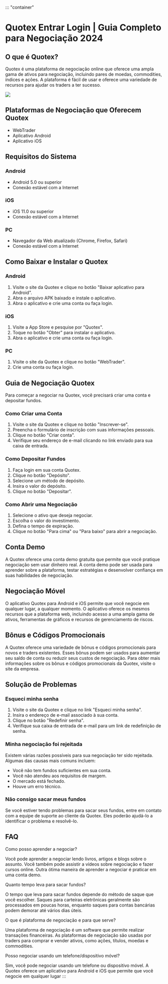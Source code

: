 ::: \"container\"
# Quotex Entrar Login \| Guia Completo para Negociação 2024

## O que é Quotex?

Quotex é uma plataforma de negociação online que oferece uma ampla gama
de ativos para negociação, incluindo pares de moedas, commodities,
índices e ações. A plataforma é fácil de usar e oferece uma variedade de
recursos para ajudar os traders a ter sucesso.

[![](https://static.quotex.io/files/4_en/300_250.jpg)](https://traff.sbs/brokerqxlid)

## Plataformas de Negociação que Oferecem Quotex

-   WebTrader
-   Aplicativo Android
-   Aplicativo iOS

## Requisitos do Sistema

### Android

-   Android 5.0 ou superior
-   Conexão estável com a Internet

### iOS

-   iOS 11.0 ou superior
-   Conexão estável com a Internet

### PC

-   Navegador da Web atualizado (Chrome, Firefox, Safari)
-   Conexão estável com a Internet

## Como Baixar e Instalar o Quotex

### Android

1.  Visite o site da Quotex e clique no botão "Baixar aplicativo para
    Android".
2.  Abra o arquivo APK baixado e instale o aplicativo.
3.  Abra o aplicativo e crie uma conta ou faça login.

### iOS

1.  Visite a App Store e pesquise por "Quotex".
2.  Toque no botão "Obter" para instalar o aplicativo.
3.  Abra o aplicativo e crie uma conta ou faça login.

### PC

1.  Visite o site da Quotex e clique no botão "WebTrader".
2.  Crie uma conta ou faça login.

## Guia de Negociação Quotex

Para começar a negociar na Quotex, você precisará criar uma conta e
depositar fundos.

### Como Criar uma Conta

1.  Visite o site da Quotex e clique no botão "Inscrever-se".
2.  Preencha o formulário de inscrição com suas informações pessoais.
3.  Clique no botão "Criar conta".
4.  Verifique seu endereço de e-mail clicando no link enviado para sua
    caixa de entrada.

### Como Depositar Fundos

1.  Faça login em sua conta Quotex.
2.  Clique no botão "Depósito".
3.  Selecione um método de depósito.
4.  Insira o valor do depósito.
5.  Clique no botão "Depositar".

### Como Abrir uma Negociação

1.  Selecione o ativo que deseja negociar.
2.  Escolha o valor do investimento.
3.  Defina o tempo de expiração.
4.  Clique no botão "Para cima" ou "Para baixo" para abrir a
    negociação.

## Conta Demo

A Quotex oferece uma conta demo gratuita que permite que você pratique
negociação sem usar dinheiro real. A conta demo pode ser usada para
aprender sobre a plataforma, testar estratégias e desenvolver confiança
em suas habilidades de negociação.

## Negociação Móvel

O aplicativo Quotex para Android e iOS permite que você negocie em
qualquer lugar, a qualquer momento. O aplicativo oferece os mesmos
recursos que a plataforma web, incluindo acesso a uma ampla gama de
ativos, ferramentas de gráficos e recursos de gerenciamento de riscos.

## Bônus e Códigos Promocionais

A Quotex oferece uma variedade de bônus e códigos promocionais para
novos e traders existentes. Esses bônus podem ser usados para aumentar
seu saldo de conta ou reduzir seus custos de negociação. Para obter mais
informações sobre os bônus e códigos promocionais da Quotex, visite o
site da empresa.

## Solução de Problemas

### Esqueci minha senha

1.  Visite o site da Quotex e clique no link "Esqueci minha
    senha".
2.  Insira o endereço de e-mail associado à sua conta.
3.  Clique no botão "Redefinir senha".
4.  Verifique sua caixa de entrada de e-mail para um link de redefinição
    de senha.

### Minha negociação foi rejeitada

Existem várias razões possíveis para sua negociação ter sido rejeitada.
Algumas das causas mais comuns incluem:

-   Você não tem fundos suficientes em sua conta.
-   Você não atendeu aos requisitos de margem.
-   O mercado está fechado.
-   Houve um erro técnico.

### Não consigo sacar meus fundos

Se você estiver tendo problemas para sacar seus fundos, entre em contato
com a equipe de suporte ao cliente da Quotex. Eles poderão ajudá-lo a
identificar o problema e resolvê-lo.

## FAQ

Como posso aprender a negociar?

Você pode aprender a negociar lendo livros, artigos e blogs sobre o
assunto. Você também pode assistir a vídeos sobre negociação e fazer
cursos online. Outra ótima maneira de aprender a negociar é praticar em
uma conta demo.

Quanto tempo leva para sacar fundos?

O tempo que leva para sacar fundos depende do método de saque que você
escolher. Saques para carteiras eletrônicas geralmente são processados
em poucas horas, enquanto saques para contas bancárias podem demorar até
vários dias úteis.

O que é plataforma de negociação e para que serve?

Uma plataforma de negociação é um software que permite realizar
transações financeiras. As plataformas de negociação são usadas por
traders para comprar e vender ativos, como ações, títulos, moedas e
commodities.

Posso negociar usando um telefone/dispositivo móvel?

Sim, você pode negociar usando um telefone ou dispositivo móvel. A
Quotex oferece um aplicativo para Android e iOS que permite que você
negocie em qualquer lugar
:::

